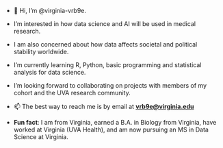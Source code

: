 - 👋 Hi, I’m @virginia-vrb9e.  
- I’m interested in how data science and AI will be used in medical research.  
- I am also concerned about how data affects societal and political stability worldwide. 
- I’m currently learning R, Python, basic programming and statistical analysis for data science.  
- I’m looking forward to collaborating on projects with members of my cohort and the UVA research community.

- 📫 The best way to reach me is by email at **vrb9e@virginia.edu**

- **Fun fact**: I am from Virginia, earned a B.A. in Biology from Virginia, have worked at Virginia (UVA Health), and am now pursuing an MS in Data Science at Virginia. 

<!---
virginia-vrb9e/virginia-vrb9e is a ✨ special ✨ repository because its `README.md` (this file) appears on your GitHub profile.
You can click the Preview link to take a look at your changes.
--->
